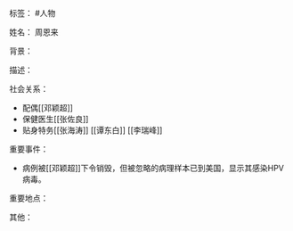 标签： #人物

姓名：
周恩来

背景：

描述：

社会关系：
- 配偶[[邓颖超]]
- 保健医生[[张佐良]]
- 贴身特务[[张海涛]] [[谭东白]] [[李瑞峰]]

重要事件：
- 病例被[[邓颖超]]下令销毁，但被忽略的病理样本已到美国，显示其感染HPV病毒。

重要地点：

其他：
